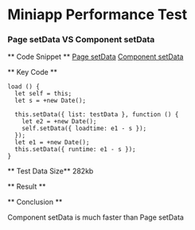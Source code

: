 # Miniapp Performance Test


### Page setData VS Component setData

** Code Snippet **
[Page setData]()
[Component setData]()

** Key Code **
```
load () {
  let self = this;
  let s = +new Date();

  this.setData({ list: testData }, function () {
    let e2 = +new Date();
    self.setData({ loadtime: e1 - s });
  });
  let e1 = +new Date();
  this.setData({ runtime: e1 - s });
}
```

** Test Data Size**
282kb

** Result **


** Conclusion **

Component setData is much faster than Page setData
